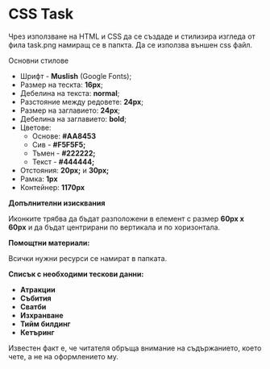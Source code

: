 
# CSS Task

Чрез използване на HTML и CSS да се създаде и стилизира изгледа от фила task.png намиращ се в папкта. Да се използва външен css файл.

Основни стилове
- Шрифт - **Muslish** (Google Fonts);
- Размер на тескта: **16px**;
- Дебелина на текста: **normal**;
- Разстояние между редовете: **24px**;
- Размер на заглавието: **24px**;
- Дебелина на заглавието: **bold**;
- Цветове: 
  - Основе: **#AA8453**
  - Сив - **#F5F5F5;**
  - Тъмен - **#222222;**
  - Текст - **#444444;**
- Отстояния: **20px;** и **30px;**
- Рамка: **1px**
- Контейнер: **1170px**

**Допълнителни изисквания**

Иконките трябва да бъдат разположени в елемент с размер **60px x 60px** и да бъдат центрирани по вертикала и по хоризонтала.

**Помощтни материали:**

Всички нужни ресурси се намират в папката.

**Списък с необходими тескови данни:**

- **Атракции**
- **Събития**
- **Сватби**
- **Изхранване**
- **Тийм билдинг**
- **Кетъринг**

Известен факт е, че читателя обръща внимание на съдържанието, което чете, а не на оформлението му.

